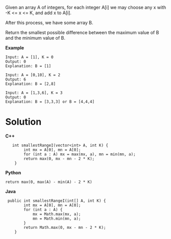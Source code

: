 Given an array A of integers, for each integer A[i] we may choose any x with -K <= x <= K, and add x to A[i].

After this process, we have some array B.

Return the smallest possible difference between the maximum value of B and the minimum value of B.

**Example**
```
Input: A = [1], K = 0
Output: 0
Explanation: B = [1]

Input: A = [0,10], K = 2
Output: 6
Explanation: B = [2,8]

Input: A = [1,3,6], K = 3
Output: 0
Explanation: B = [3,3,3] or B = [4,4,4]
```

# Solution
**C++**
```
   int smallestRangeI(vector<int> A, int K) {
        int mx = A[0], mn = A[0];
        for (int a : A) mx = max(mx, a), mn = min(mn, a);
        return max(0, mx - mn - 2 * K);
    }

```

**Python**
```
return max(0, max(A) - min(A) - 2 * K)
```

**Java**
```
 public int smallestRangeI(int[] A, int K) {
        int mx = A[0], mn = A[0];
        for (int a : A) {
            mx = Math.max(mx, a);
            mn = Math.min(mn, a);
        }
        return Math.max(0, mx - mn - 2 * K);
    }
```
